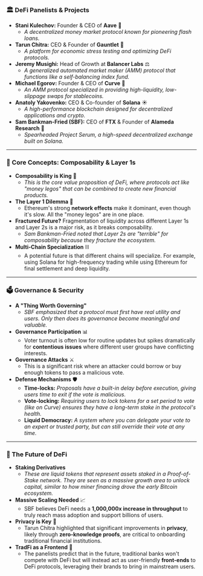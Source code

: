 ### 🏛️ DeFi Panelists & Projects

* **Stani Kulechov:** Founder & CEO of **Aave** 👻
    * *A decentralized money market protocol known for pioneering flash loans.*
* **Tarun Chitra:** CEO & Founder of **Gauntlet** 🥊
    * *A platform for economic stress testing and optimizing DeFi protocols.*
* **Jeremy Musighi:** Head of Growth at **Balancer Labs** ⚖️
    * *A generalized automated market maker (AMM) protocol that functions like a self-balancing index fund.*
* **Michael Egorov:** Founder & CEO of **Curve** 🔄
    * *An AMM protocol specialized in providing high-liquidity, low-slippage swaps for stablecoins.*
* **Anatoly Yakovenko:** CEO & Co-founder of **Solana** ☀️
    * *A high-performance blockchain designed for decentralized applications and crypto.*
* **Sam Bankman-Fried (SBF):** CEO of **FTX** & Founder of **Alameda Research** 🧪
    * *Spearheaded Project Serum, a high-speed decentralized exchange built on Solana.*

***

### 🧩 Core Concepts: Composability & Layer 1s

* **Composability is King** 👑
    * *This is the core value proposition of DeFi, where protocols act like "money legos" that can be combined to create new financial products.*
* **The Layer 1 Dilemma** 🤔
    * Ethereum's strong **network effects** make it dominant, even though it's slow. All the "money legos" are in one place.
* **Fractured Future?** Fragmentation of liquidity across different Layer 1s and Layer 2s is a major risk, as it breaks composability.
    * *Sam Bankman-Fried noted that Layer 2s are "terrible" for composability because they fracture the ecosystem.*
* **Multi-Chain Specialization** ⛓️
    * A potential future is that different chains will specialize. For example, using Solana for high-frequency trading while using Ethereum for final settlement and deep liquidity.

***

### 🗳️ Governance & Security

* **A "Thing Worth Governing"**
    * *SBF emphasized that a protocol must first have real utility and users. Only then does its governance become meaningful and valuable.*
* **Governance Participation** 📊
    * Voter turnout is often low for routine updates but spikes dramatically for **contentious issues** where different user groups have conflicting interests.
* **Governance Attacks** ⚔️
    * This is a significant risk where an attacker could borrow or buy enough tokens to pass a malicious vote.
* **Defense Mechanisms** 🛡️
    * **Time-locks:** *Proposals have a built-in delay before execution, giving users time to exit if the vote is malicious.*
    * **Vote-locking:** *Requiring users to lock tokens for a set period to vote (like on Curve) ensures they have a long-term stake in the protocol's health.*
    * **Liquid Democracy:** *A system where you can delegate your vote to an expert or trusted party, but can still override their vote at any time.*

***

### 🚀 The Future of DeFi

* **Staking Derivatives**
    * *These are liquid tokens that represent assets staked in a Proof-of-Stake network. They are seen as a massive growth area to unlock capital, similar to how miner financing drove the early Bitcoin ecosystem.*
* **Massive Scaling Needed** 📈
    * SBF believes DeFi needs a **1,000,000x increase in throughput** to truly reach mass adoption and support billions of users.
* **Privacy is Key** 🤫
    * Tarun Chitra highlighted that significant improvements in **privacy**, likely through **zero-knowledge proofs**, are critical to onboarding traditional financial institutions.
* **TradFi as a Frontend** 🏦
    * The panelists predict that in the future, traditional banks won't compete with DeFi but will instead act as user-friendly **front-ends** to DeFi protocols, leveraging their brands to bring in mainstream users.